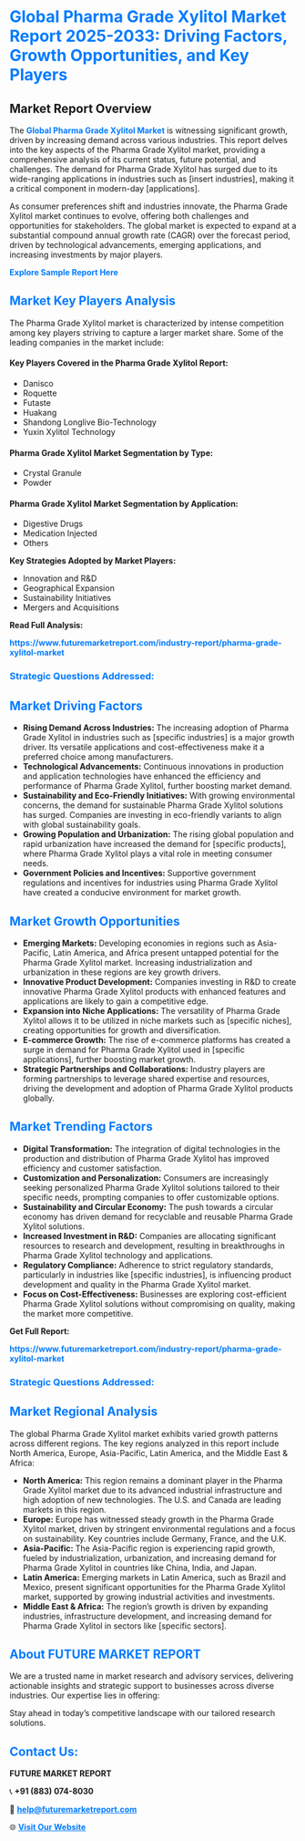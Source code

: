 <h1 style="color: #007BFF;">Global Pharma Grade Xylitol Market Report 2025-2033: Driving Factors, Growth Opportunities, and Key Players</h1>

<section id="overview">
<h2>Market Report Overview</h2>
<p>The <a href="https://www.futuremarketreport.com/industry-report/pharma-grade-xylitol-market" style="color: #007BFF; text-decoration: none;"><strong>Global Pharma Grade Xylitol Market</strong></a> is witnessing significant growth, driven by increasing demand across various industries. This report delves into the key aspects of the Pharma Grade Xylitol market, providing a comprehensive analysis of its current status, future potential, and challenges. The demand for Pharma Grade Xylitol has surged due to its wide-ranging applications in industries such as [insert industries], making it a critical component in modern-day [applications].</p>
<p>As consumer preferences shift and industries innovate, the Pharma Grade Xylitol market continues to evolve, offering both challenges and opportunities for stakeholders. The global market is expected to expand at a substantial compound annual growth rate (CAGR) over the forecast period, driven by technological advancements, emerging applications, and increasing investments by major players.</p>
</section>

<section id="overview">
<p><a href="https://www.futuremarketreport.com/request-sample/reportId=29308" style="color: #007BFF; text-decoration: none;"><strong>Explore Sample Report Here</strong></a></p>
</section>

<section id="key-players">
<h2 style="color: #007BFF;">Market Key Players Analysis</h2>
<p>The Pharma Grade Xylitol market is characterized by intense competition among key players striving to capture a larger market share. Some of the leading companies in the market include:</p>
<h4>Key Players Covered in the Pharma Grade Xylitol Report:</h4>
<ul><li>Danisco</li><li>Roquette</li><li>Futaste</li><li>Huakang</li><li>Shandong Longlive Bio-Technology</li><li>Yuxin Xylitol Technology</li></ul>
<h4>Pharma Grade Xylitol Market Segmentation by Type:</h4>
<ul><li>Crystal Granule</li><li>Powder</li></ul>

<h4>Pharma Grade Xylitol Market Segmentation by Application:</h4>
<ul><li>Digestive Drugs</li><li>Medication Injected</li><li>Others</li></ul>
<p><strong>Key Strategies Adopted by Market Players:</strong></p>
<ul>
<li>Innovation and R&D</li>
<li>Geographical Expansion</li>
<li>Sustainability Initiatives</li>
<li>Mergers and Acquisitions</li>
</ul>
</section>

<section>
<p><strong>Read Full Analysis: </strong></p><a href="https://www.futuremarketreport.com/industry-report/pharma-grade-xylitol-market" style="color: #007BFF; text-decoration: none;"><strong>https://www.futuremarketreport.com/industry-report/pharma-grade-xylitol-market</strong></a>
<h3 style="color: #007BFF;">Strategic Questions Addressed:</h3>
</section>

<section id="driving-factors">
<h2 style="color: #007BFF;">Market Driving Factors</h2>
<ul>
<li><strong>Rising Demand Across Industries:</strong> The increasing adoption of Pharma Grade Xylitol in industries such as [specific industries] is a major growth driver. Its versatile applications and cost-effectiveness make it a preferred choice among manufacturers.</li>
<li><strong>Technological Advancements:</strong> Continuous innovations in production and application technologies have enhanced the efficiency and performance of Pharma Grade Xylitol, further boosting market demand.</li>
<li><strong>Sustainability and Eco-Friendly Initiatives:</strong> With growing environmental concerns, the demand for sustainable Pharma Grade Xylitol solutions has surged. Companies are investing in eco-friendly variants to align with global sustainability goals.</li>
<li><strong>Growing Population and Urbanization:</strong> The rising global population and rapid urbanization have increased the demand for [specific products], where Pharma Grade Xylitol plays a vital role in meeting consumer needs.</li>
<li><strong>Government Policies and Incentives:</strong> Supportive government regulations and incentives for industries using Pharma Grade Xylitol have created a conducive environment for market growth.</li>
</ul>
</section>

<section id="growth-opportunities">
<h2 style="color: #007BFF;">Market Growth Opportunities</h2>
<ul>
<li><strong>Emerging Markets:</strong> Developing economies in regions such as Asia-Pacific, Latin America, and Africa present untapped potential for the Pharma Grade Xylitol market. Increasing industrialization and urbanization in these regions are key growth drivers.</li>
<li><strong>Innovative Product Development:</strong> Companies investing in R&D to create innovative Pharma Grade Xylitol products with enhanced features and applications are likely to gain a competitive edge.</li>
<li><strong>Expansion into Niche Applications:</strong> The versatility of Pharma Grade Xylitol allows it to be utilized in niche markets such as [specific niches], creating opportunities for growth and diversification.</li>
<li><strong>E-commerce Growth:</strong> The rise of e-commerce platforms has created a surge in demand for Pharma Grade Xylitol used in [specific applications], further boosting market growth.</li>
<li><strong>Strategic Partnerships and Collaborations:</strong> Industry players are forming partnerships to leverage shared expertise and resources, driving the development and adoption of Pharma Grade Xylitol products globally.</li>
</ul>
</section>

<section id="trending-factors">
<h2 style="color: #007BFF;">Market Trending Factors</h2>
<ul>
<li><strong>Digital Transformation:</strong> The integration of digital technologies in the production and distribution of Pharma Grade Xylitol has improved efficiency and customer satisfaction.</li>
<li><strong>Customization and Personalization:</strong> Consumers are increasingly seeking personalized Pharma Grade Xylitol solutions tailored to their specific needs, prompting companies to offer customizable options.</li>
<li><strong>Sustainability and Circular Economy:</strong> The push towards a circular economy has driven demand for recyclable and reusable Pharma Grade Xylitol solutions.</li>
<li><strong>Increased Investment in R&D:</strong> Companies are allocating significant resources to research and development, resulting in breakthroughs in Pharma Grade Xylitol technology and applications.</li>
<li><strong>Regulatory Compliance:</strong> Adherence to strict regulatory standards, particularly in industries like [specific industries], is influencing product development and quality in the Pharma Grade Xylitol market.</li>
<li><strong>Focus on Cost-Effectiveness:</strong> Businesses are exploring cost-efficient Pharma Grade Xylitol solutions without compromising on quality, making the market more competitive.</li>
</ul>
</section>

<section>
<p><strong>Get Full Report: </strong></p><a href="https://www.futuremarketreport.com/industry-report/pharma-grade-xylitol-market" style="color: #007BFF; text-decoration: none;"><strong>https://www.futuremarketreport.com/industry-report/pharma-grade-xylitol-market</strong></a>
<h3 style="color: #007BFF;">Strategic Questions Addressed:</h3>
</section>


<section id="regional-analysis">
<h2 style="color: #007BFF;">Market Regional Analysis</h2>
<p>The global Pharma Grade Xylitol market exhibits varied growth patterns across different regions. The key regions analyzed in this report include North America, Europe, Asia-Pacific, Latin America, and the Middle East & Africa:</p>
<ul>
<li><strong>North America:</strong> This region remains a dominant player in the Pharma Grade Xylitol market due to its advanced industrial infrastructure and high adoption of new technologies. The U.S. and Canada are leading markets in this region.</li>
<li><strong>Europe:</strong> Europe has witnessed steady growth in the Pharma Grade Xylitol market, driven by stringent environmental regulations and a focus on sustainability. Key countries include Germany, France, and the U.K.</li>
<li><strong>Asia-Pacific:</strong> The Asia-Pacific region is experiencing rapid growth, fueled by industrialization, urbanization, and increasing demand for Pharma Grade Xylitol in countries like China, India, and Japan.</li>
<li><strong>Latin America:</strong> Emerging markets in Latin America, such as Brazil and Mexico, present significant opportunities for the Pharma Grade Xylitol market, supported by growing industrial activities and investments.</li>
<li><strong>Middle East & Africa:</strong> The region’s growth is driven by expanding industries, infrastructure development, and increasing demand for Pharma Grade Xylitol in sectors like [specific sectors].</li>
</ul>
</section>

<footer>
<h2 style="color: #007BFF;">About FUTURE MARKET REPORT</h2>
<p>We are a trusted name in market research and advisory services, delivering actionable insights and strategic support to businesses across diverse industries. Our expertise lies in offering:</p>

<p>Stay ahead in today’s competitive landscape with our tailored research solutions.</p>

<h2 style="color: #007BFF;">Contact Us:</h2>
<p><strong>FUTURE MARKET REPORT</strong></p>
<p>📞 <strong>+91 (883) 074-8030</strong></p>
<p>📧 <strong><a href="mailto:help@futuremarketreport.com" style="color: #007BFF;">help@futuremarketreport.com</a></strong></p>
<p>🌐 <strong><a href="https://www.futuremarketreport.com/" style="color: #007BFF;">Visit Our Website</a></strong></p>
</footer>
